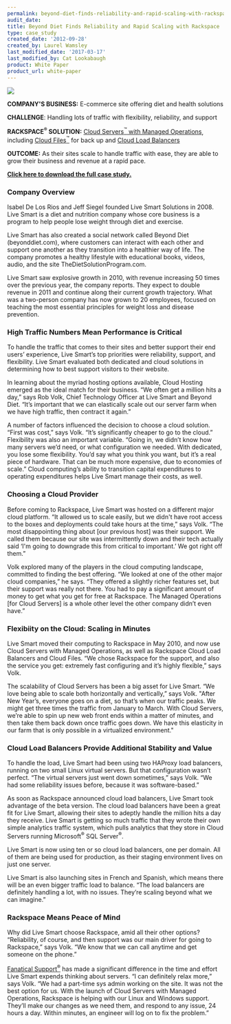 ```yaml
---
permalink: beyond-diet-finds-reliability-and-rapid-scaling-with-rackspace/
audit_date:
title: Beyond Diet Finds Reliability and Rapid Scaling with Rackspace
type: case_study
created_date: '2012-09-28'
created_by: Laurel Wamsley
last_modified_date: '2017-03-17'
last_modified_by: Cat Lookabaugh
product: White Paper
product_url: white-paper
---
```


<a href="https://www.beyonddiet.com/bd">
   <img src="{% asset_path UseCases/beyond-diet-finds-reliability-and-rapid-scaling-with-rackspace/beyondiet_logo.png %}" />
</a>

**COMPANY'S BUSINESS:** E-commerce site offering diet and health solutions

**CHALLENGE**: Handling lots of traffic with flexibility, reliability,
and support

**RACKSPACE<sup>&reg;</sup> SOLUTION:** [Cloud Servers<sup>&trade;</sup> with
Managed Operations](http://www.rackspace.com/cloud/managed_cloud/), including
[Cloud Files<sup>&trade;</sup>](http://www.rackspace.com/cloud/cloud_hosting_products/files/)
for back up and [Cloud Load
Balancers](http://www.rackspace.com/cloud/cloud_hosting_products/loadbalancers/)

**OUTCOME:** As their sites scale to handle traffic with ease, they are
able to grow their business and revenue at a rapid pace.

**[Click here to download the full case
study.](http://broadcast.rackspace.com/hosting_knowledge/whitepapers/CaseStudy_LiveSmartSolutions.pdf)**

### Company Overview

Isabel De Los Rios and Jeff Siegel founded Live Smart Solutions in 2008.
Live Smart is a diet and nutrition company whose core business is a
program to help people lose weight through diet and exercise.

Live Smart has also created a social network called Beyond Diet
(beyonddiet.com), where customers can interact with each other and
support one another as they transition into a healthier way of life. The
company promotes a healthy lifestyle with educational books, videos,
audio, and the site TheDietSolutionProgram.com.

Live Smart saw explosive growth in 2010, with revenue increasing 50
times over the previous year, the company reports. They expect to double
revenue in 2011 and continue along their current growth trajectory. What
was a two-person company has now grown to 20 employees, focused on
teaching the most essential principles for weight loss and disease
prevention.

### High Traffic Numbers Mean Performance is Critical

To handle the traffic that comes to their sites and better support their
end users’ experience, Live Smart’s top priorities were reliability,
support, and flexibility. Live Smart evaluated both dedicated and cloud
solutions in determining how to best support visitors to their website.

In learning about the myriad hosting options available, Cloud Hosting
emerged as the ideal match for their business. “We often get a million
hits a day,” says Rob Volk, Chief Technology Officer at Live Smart and
Beyond Diet. “It’s important that we can elastically scale out our
server farm when we have high traffic, then contract it again.”

A number of factors influenced the decision to choose a cloud solution.
“First was cost,” says Volk. “It’s significantly cheaper to go to the
cloud.” Flexibility was also an important variable. “Going in, we didn’t
know how many servers we’d need, or what configuration we needed. With
dedicated, you lose some flexibility. You’d say what you think you want,
but it’s a real piece of hardware. That can be much more expensive, due
to economies of scale.” Cloud computing’s ability to transition capital
expenditures to operating expenditures helps Live Smart manage their
costs, as well.

### Choosing a Cloud Provider

Before coming to Rackspace, Live Smart was hosted on a different major
cloud platform. “It allowed us to scale easily, but we didn't have root
access to the boxes and deployments could take hours at the time,” says
Volk. “The most disappointing thing about [our previous host] was
their support. We called them because our site was intermittently down
and their tech actually said ‘I'm going to downgrade this from critical
to important.’ We got right off them.”

Volk explored many of the players in the cloud computing landscape,
committed to finding the best offering. “We looked at one of the other
major cloud companies,” he says. “They offered a slightly richer
features set, but their support was really not there. You had to pay a
significant amount of money to get what you get for free at Rackspace.
The Managed Operations [for Cloud Servers] is a whole other level the
other company didn’t even have.”

### Flexibiity on the Cloud: Scaling in Minutes

Live Smart moved their computing to Rackspace in May 2010, and now use
Cloud Servers with Managed Operations, as well as Rackspace Cloud Load
Balancers and Cloud Files. “We chose Rackspace for the support, and also
the service you get: extremely fast configuring and it’s highly
flexible,” says Volk.

The scalability of Cloud Servers has been a big asset for Live Smart.
“We love being able to scale both horizontally and vertically,” says
Volk. "After New Year’s, everyone goes on a diet, so that’s when our
traffic peaks. We might get three times the traffic from January to
March. With Cloud Servers, we’re able to spin up new web front ends
within a matter of minutes, and then take them back down once traffic
goes down. We have this elasticity in our farm that is only possible in
a virtualized environment."

### Cloud Load Balancers Provide Additional Stability and Value

To handle the load, Live Smart had been using two HAProxy load
balancers, running on two small Linux virtual servers. But that
configuration wasn’t perfect. “The virtual servers just went down
sometimes,” says Volk. “We had some reliability issues before, because
it was software-based.”

As soon as Rackspace announced cloud load balancers, Live Smart took
advantage of the beta version. The cloud load balancers have been a
great fit for Live Smart, allowing their sites to adeptly handle the
million hits a day they receive. Live Smart is getting so much traffic
that they wrote their own simple analytics traffic system, which pulls
analytics that they store in Cloud Servers running Microsoft<sup>&reg;</sup>
SQL Server<sup>&reg;</sup>.

Live Smart is now using ten or so cloud load balancers, one per domain.
All of them are being used for production, as their staging environment
lives on just one server.

Live Smart is also launching sites in French and Spanish, which means
there will be an even bigger traffic load to balance. “The load
balancers are definitely handling a lot, with no issues. They’re scaling
beyond what we can imagine.”

### Rackspace Means Peace of Mind

Why did Live Smart choose Rackspace, amid all their other options?
“Reliability, of course, and then support was our main driver for going
to Rackspace,” says Volk. “We know that we can call anytime and get
someone on the phone.”

[Fanatical Support<sup>&reg;</sup>](http://www.rackspace.com/whyrackspace/support/)
has made a significant difference in the time and effort Live Smart
expends thinking about servers. “I can definitely relax more,” says
Volk. “We had a part-time sys admin working on the site. It was not the
best option for us. With the launch of Cloud Servers with Managed
Operations, Rackspace is helping with our Linux and Windows support.
They’ll make our changes as we need them, and respond to any issue, 24
hours a day. Within minutes, an engineer will log on to fix the
problem.”

